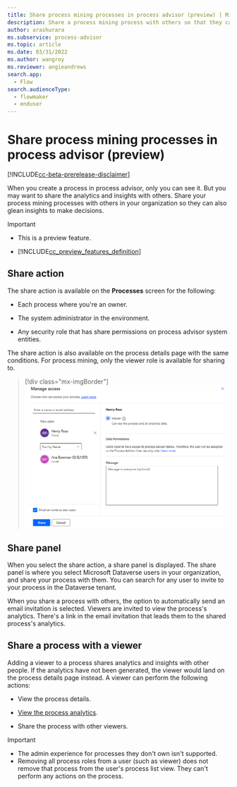 ```yaml
---
title: Share process mining processes in process advisor (preview) | Microsoft Docs
description: Share a process mining process with others so that they can glean insights to make decisions.
author: arashurara 
ms.subservice: process-advisor
ms.topic: article
ms.date: 03/31/2022
ms.author: wangroy
ms.reviewer: angieandrews
search.app: 
  - Flow
search.audienceType: 
  - flowmaker
  - enduser
---
```


# Share process mining processes in process advisor (preview) <!-- Note from Sweeny: This topic title has too many instances of the word "process". Can it be modified? -->

[!INCLUDE[cc-beta-prerelease-disclaimer](./includes/cc-beta-prerelease-disclaimer.md)]

When you create a process in process advisor, only you can see it. But you may want to share the analytics and insights with others. Share your process mining processes with others in your organization so they can also glean insights to make decisions.  <!-- Note from Sweeny: Can we add a sentence on how we can share a process mining process? This would complete the introductory paragraph and lead the reader forward. -->

> [!IMPORTANT]
> - This is a preview feature.
>
> - [!INCLUDE[cc_preview_features_definition](includes/cc-preview-features-definition.md)]

## Share action

The share action is available on the **Processes** screen for the following: 

- Each process where you're an owner.

- The system administrator in the environment.

- Any security role that has share permissions on process advisor system entities.

The share action is also available on the process details page with the same conditions. For process mining, only the viewer role is available for sharing to. <!-- Note from Sweeny: It seems the preposition use may be incorrect here at the end of the sentence. It makes the sentence look incomplete. Please rephrase. -->

> [!div class="mx-imgBorder"]
> ![!Manage viewer access.](media/process-mining-share/manage-viewer-access.png "Manage viewer access")

## Share panel

When you select the share action, a share panel is displayed. The share panel is where you select Microsoft Dataverse users in your organization, and share your process with them. You can search for any user to invite to your process in the Dataverse tenant.  

When you share a process with others, the option to automatically send an email invitation is selected. Viewers are invited to view the process's analytics. There's a link in the email invitation that leads them to the shared process's analytics.  <!-- Note from Sweeny: Can we add a screenshot of the
Share Panel here for more clarity? -->

## Share a process with a viewer

  Adding a viewer to a process shares analytics and insights with other people. <!-- Note from Sweeny: This sentence sounds incorrect. Please check. -->
  If the analytics have not been generated, the viewer would land on the process details page instead. A viewer can perform the following actions:    

- View the process details.

- [View the process analytics](process-mining-visualize.md).

- Share the process with other viewers.

>[!IMPORTANT]
>
>- The admin experience for processes they don't own isn't supported.
>- Removing all process roles from a user (such as viewer) does not remove that process from the user's process list view. They can't perform any actions on the process.

